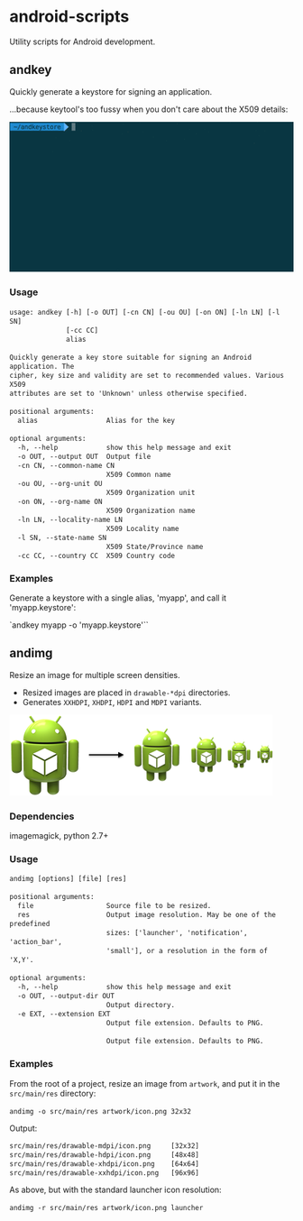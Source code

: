 android-scripts
===============

Utility scripts for Android development.

## andkey

Quickly generate a keystore for signing an application.

…because keytool's too fussy when you don't care about the X509 details:

![](assets/andkeystore-keytool.gif)

### Usage

```
usage: andkey [-h] [-o OUT] [-cn CN] [-ou OU] [-on ON] [-ln LN] [-l SN]
              [-cc CC]
              alias

Quickly generate a key store suitable for signing an Android application. The
cipher, key size and validity are set to recommended values. Various X509
attributes are set to 'Unknown' unless otherwise specified.

positional arguments:
  alias                 Alias for the key

optional arguments:
  -h, --help            show this help message and exit
  -o OUT, --output OUT  Output file
  -cn CN, --common-name CN
                        X509 Common name
  -ou OU, --org-unit OU
                        X509 Organization unit
  -on ON, --org-name ON
                        X509 Organization name
  -ln LN, --locality-name LN
                        X509 Locality name
  -l SN, --state-name SN
                        X509 State/Province name
  -cc CC, --country CC  X509 Country code
```

### Examples

Generate a keystore with a single alias, 'myapp', and call it 'myapp.keystore':

`andkey myapp -o 'myapp.keystore'``  

## andimg

Resize an image for multiple screen densities.

* Resized images are placed in `drawable-*dpi` directories.
* Generates `XXHDPI`, `XHDPI`, `HDPI` and `MDPI` variants.

![](assets/andimg.png)

### Dependencies

imagemagick, python 2.7+

### Usage

```
andimg [options] [file] [res]

positional arguments:
  file                  Source file to be resized.
  res                   Output image resolution. May be one of the predefined
                        sizes: ['launcher', 'notification', 'action_bar',
                        'small'], or a resolution in the form of 'X,Y'.

optional arguments:
  -h, --help            show this help message and exit
  -o OUT, --output-dir OUT
                        Output directory.
  -e EXT, --extension EXT
                        Output file extension. Defaults to PNG.

                        Output file extension. Defaults to PNG.
```

### Examples

From the root of a project, resize an image from `artwork`, and put it in the `src/main/res` directory:

`andimg -o src/main/res artwork/icon.png 32x32`

Output:
```
src/main/res/drawable-mdpi/icon.png     [32x32]
src/main/res/drawable-hdpi/icon.png     [48x48]
src/main/res/drawable-xhdpi/icon.png    [64x64]
src/main/res/drawable-xxhdpi/icon.png   [96x96]
```
As above, but with the standard launcher icon resolution:

`andimg -r src/main/res artwork/icon.png launcher`
